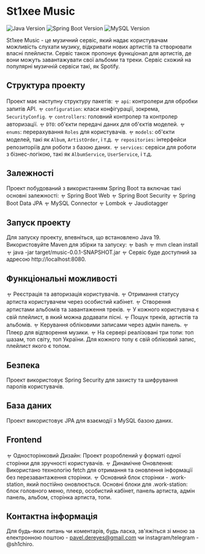 # St1xee Music

![Java Version](https://img.shields.io/badge/Java-19-blue)
![Spring Boot Version](https://img.shields.io/badge/Spring%20Boot-3.0.5-green)
![MySQL Version](https://img.shields.io/badge/MySQL-8.0.32-blue)

St1xee Music - це музичний сервіс, який надає користувачам можливість слухати музику, відкривати нових артистів та створювати власні плейлисти. Сервіс також пропонує функціонал для артистів, де вони можуть завантажувати свої альбоми та треки. Сервіс схожий на популярні музичній сервіси такі, як Spotify.

## Структура проекту
Проект має наступну структуру пакетів:
ャ `api`: контролери для обробки запитів API.
ャ `configuration`: класи конфігурації, зокрема, `SecurityConfig`.
ャ `controllers`: головний контролер та контролер авторизації.
ャ `DTO`: об'єкти передачі даних для об'єктів моделей.
ャ `enums`: перерахування `Roles` для користувачів.
ャ `models`: об'єкти моделей, такі як `Album`, `ArtistOrder`, і т.д.
ャ `repositories`: інтерфейси репозиторіїв для роботи з базою даних.
ャ `services`: сервіси для роботи з бізнес-логікою, такі як `AlbumService`, `UserService`, і т.д.

## Залежності
Проект побудований з використанням Spring Boot та включає такі основні залежності:
ャ Spring Boot Web
ャ Spring Boot Security
ャ Spring Boot Data JPA
ャ MySQL Connector
ャ Lombok
ャ Jaudiotagger

## Запуск проекту
Для запуску проекту, впевніться, що встановлено Java 19. Використовуйте Maven для збірки та запуску:
ャ bash
ャ mvn clean install
ャ java -jar target/music-0.0.1-SNAPSHOT.jar
ャ Сервіс буде доступний за адресою http://localhost:8080.

## Функціональні можливості
ャ Реєстрація та авторизація користувачів.
ャ Отримання статусу артиста користувачем через особистий кабінет.
ャ Створення артистами альбомів та завантаження треків.
ャ У кожного користувача є свій плейлист, в який можна додавати пісні.
ャ Пошук треків, артистів та альбомів.
ャ Керування обліковими записами через адмін панель.
ャ Плеєр для відтворення музики.
ャ На сервері реалізовані три топи: топ шазам, топ світу, топ України. Для кожного топу є свій обліковий запис, плейлист якого є топом.

## Безпека
Проект використовує Spring Security для захисту та шифрування паролів користувачів.

## База даних
Проект використовує JPA для взаємодії з MySQL базою даних.

## Frontend 
ャ Односторінковий Дизайн: Проект розроблений у форматі одної сторінки для зручності користувачів.
ャ Динамічне Оновлення: Використано технологію fetch для отримання та оновлення інформації без перезавантаження сторінки.
ャ Основний блок сторінки - .work-station, який постійно оновлюється. Основні блоки для .work-station: блок головного меню, плеєр, особистий кабінет, панель артиста, адмін панель, альбом, сторінка артиста, топи.

## Контактна інформація
Для будь-яких питань чи коментарів, будь ласка, зв'яжіться зі мною за електронною поштою - pavel.dereyes@gmail.com чи instagram/telegram - @sh1chiro.
